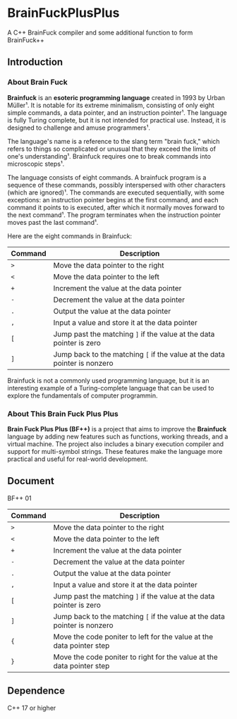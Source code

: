# BrainFuckPlusPlus
A C++ BrainFuck compiler and some additional function to form BrainFuck++
## Introduction

### About Brain Fuck

**Brainfuck** is an **esoteric programming language** created in 1993 by Urban Müller¹. It is notable for its extreme minimalism, consisting of only eight simple commands, a data pointer, and an instruction pointer¹. The language is fully Turing complete, but it is not intended for practical use. Instead, it is designed to challenge and amuse programmers¹. 

The language's name is a reference to the slang term "brain fuck," which refers to things so complicated or unusual that they exceed the limits of one's understanding¹. Brainfuck requires one to break commands into microscopic steps¹. 

The language consists of eight commands. A brainfuck program is a sequence of these commands, possibly interspersed with other characters (which are ignored)¹. The commands are executed sequentially, with some exceptions: an instruction pointer begins at the first command, and each command it points to is executed, after which it normally moves forward to the next command¹. The program terminates when the instruction pointer moves past the last command¹.

Here are the eight commands in Brainfuck:

| **Command** | **Description** |
|-------------|-----------------|
| `>`         | Move the data pointer to the right |
| `<`         | Move the data pointer to the left |
| `+`         | Increment the value at the data pointer |
| `-`         | Decrement the value at the data pointer |
| `.`         | Output the value at the data pointer |
| `,`         | Input a value and store it at the data pointer |
| `[`         | Jump past the matching `]` if the value at the data pointer is zero |
| `]`         | Jump back to the matching `[` if the value at the data pointer is nonzero |

Brainfuck is not a commonly used programming language, but it is an interesting example of a Turing-complete language that can be used to explore the fundamentals of computer programmin.

### About This Brain Fuck Plus Plus

**Brain Fuck Plus Plus (BF++)** is a project that aims to improve the **Brainfuck** language by adding new features such as functions, working threads, and a virtual machine. The project also includes a binary execution compiler and support for multi-symbol strings. These features make the language more practical and useful for real-world development.

## Document

BF++ 01

| **Command** | **Description** |
|-------------|-----------------|
| `>`         | Move the data pointer to the right |
| `<`         | Move the data pointer to the left |
| `+`         | Increment the value at the data pointer |
| `-`         | Decrement the value at the data pointer |
| `.`         | Output the value at the data pointer |
| `,`         | Input a value and store it at the data pointer |
| `[`         | Jump past the matching `]` if the value at the data pointer is zero |
| `]`         | Jump back to the matching `[` if the value at the data pointer is nonzero |
| `{`         | Move the code poniter to left for the value at the data pointer step |
| `}`         | Move the code poniter to right for the value at the data pointer step |

## Dependence

C++ 17 or higher


